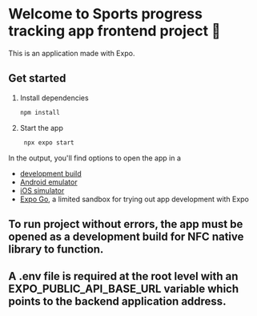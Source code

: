 # Welcome to Sports progress tracking app frontend project 👋

This is an application made with Expo.

## Get started

1. Install dependencies

   ```bash
   npm install
   ```

2. Start the app

   ```bash
    npx expo start
   ```

In the output, you'll find options to open the app in a

- [development build](https://docs.expo.dev/develop/development-builds/introduction/)
- [Android emulator](https://docs.expo.dev/workflow/android-studio-emulator/)
- [iOS simulator](https://docs.expo.dev/workflow/ios-simulator/)
- [Expo Go](https://expo.dev/go), a limited sandbox for trying out app development with Expo

## To run project without errors, the app must be opened as a development build for NFC native library to function.

## A .env file is required at the root level with an EXPO_PUBLIC_API_BASE_URL variable which points to the backend application address.